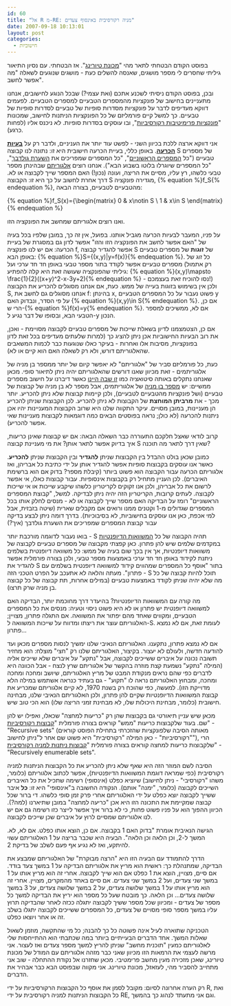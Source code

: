 ```yaml
---
id: 60
title: "אל R מ-RE: מניה רקורסיבית באינסוף צעדים"
date: 2007-09-18 10:13:01
layout: post
categories: 
  - חישוביות
---
```

בפוסט הקודם הבטחתי לתאר מהי "<a href="http://he.wikipedia.org/wiki/%D7%9E%D7%9B%D7%95%D7%A0%D7%AA_%D7%98%D7%99%D7%95%D7%A8%D7%99%D7%A0%D7%92">מכונת טיורינג</a>". אז הבטחתי. עם נסיון התיאור גיליתי שחסרים לי מספר מושגים, שאנסה להשלים כעת - מושגים שנוגעים לשאלה "מה אפשר לחשב".

ובכן, בפוסט הקודם ניסיתי לשכנע אתכם (ואת עצמי?) שבכל הנוגע לחישובים, אנחנו מתעניינים בחישוב של פונקציות מהמספרים הטבעיים למספרים הטבעיים. לפעמים דווקא מעדיפים לדבר על פונקציות מסדרות סופיות של טבעיים לסדרות סופיות של טבעיים. כך למשל קיים פורמליזם של כל הפונקציות הניתנות לחישוב, שמכונות "<a href="http://he.wikipedia.org/wiki/%D7%A4%D7%95%D7%A0%D7%A7%D7%A6%D7%99%D7%94_%D7%A4%D7%A8%D7%99%D7%9E%D7%99%D7%98%D7%99%D7%91%D7%99%D7%AA_%D7%A8%D7%A7%D7%95%D7%A8%D7%A1%D7%99%D7%91%D7%99%D7%AA">פונקציות פרימיטיבות רקורסיביות</a>", ובו עוסקים בסדרות סופיות. לא ניכנס אליו (לפחות כרגע).

אני דווקא ארצה ללכת בכיוון השני - לפשט עוד יותר את העניניים, ולדבר רק על <a href="http://he.wikipedia.org/wiki/%D7%91%D7%A2%D7%99%D7%99%D7%AA_%D7%94%D7%9B%D7%A8%D7%A2%D7%94"><strong>בעיות הכרעה</strong></a>. באופן כללי, בעיית הכרעה חישובית היא זו: נתונה לנו קבוצה S של מספרים טבעיים ("כל <a href="http://he.wikipedia.org/wiki/%D7%9E%D7%A1%D7%A4%D7%A8_%D7%A8%D7%90%D7%A9%D7%95%D7%A0%D7%99">המספרים הראשוניים</a>", "כל המספרים שמפריכים את <a href="http://he.wikipedia.org/wiki/%D7%94%D7%A9%D7%A2%D7%A8%D7%AA_%D7%92%D7%95%D7%9C%D7%93%D7%91%D7%9A">השערת גולדבך</a>", "כל המספרים שיוגרלו בלוטו בשבוע הבא"). אנחנו רוצים <a href="http://he.wikipedia.org/wiki/%D7%90%D7%9C%D7%92%D7%95%D7%A8%D7%99%D7%AA%D7%9D">אלגוריתם</a> שבהינתן מספר טבעי כלשהו, רץ עליו, מסיים את הריצה, ועונה (נכון!) האם המספר שייך לקבוצה או לא. דרך אחרת לחשוב על כך היא זו: הקבוצה S מגדירה פונקציה, {% equation %}f_S{% endequation %}, מהטבעיים לטבעיים, בצורה הבאה:

{% equation %}f_S(x)=\{\begin{matrix} 0 &amp; x\notin S \\ 1 &amp; x\in S \end{matrix}{% endequation %}

ואנו רוצים אלגוריתם שמחשב את הפונקציה הזו.

על פניו, המעבר לבעיות הכרעה מגביל אותנו. בפועל, אין זה כך, במובן שלפיו בכל בעיה של "האם אפשר לחשב את הפונקציה הזו והזו" אפשר לדון גם במסגרת של בעיית הכרעה: אם יש לנו פונקציה f, אפשר להגדיר קבוצה S של <strong>זוגות</strong> של מספרים טבעיים באופן הבא: {% equation %}S=\{(x,y)|y=f(x)\}{% endequation %}. כל זוג של מספרים טבעיים אפשר לקודד בתור מספר טבעי באופן חד חד ערכי ועל (רק אתמול גיליתי שהפונקציה שעושה זאת היא קלה להפתיע: {% equation %}(x,y)\mapsto \frac{1}{2}((x+y)^2-x-3y+2){% endequation %} - נסו להוכיח זאת בעצמכם!) ולכן אין בשימוש בזוגות בעייה של ממש. כעת, אם אנחנו מסוגלים להכריע את הקבוצה S, אנחנו מסוגלים גם לחשב את f: בהינתן x, פשוט נעבור על כל המספרים הטבעיים y על פי הסדר, ונבדוק האם {% equation %}(x,y)\in S{% endequation %}. אם כן, הרי ש-{% equation %}f(x)=y{% endequation %}. אם לא, ממשיכים למספר הטבעי הבא, ובסופו של דבר נגיע ל-y הנכון.

אם כן,  הצטמצמנו לדיון בשאלת שייכות של מספרים טבעיים לקבוצה מסויימת - ואכן, את רוב הבעיות החישוביות אכן ניתן להציג כך (למרות שלעתים מעדיפים בכל זאת לדון בפונקציות, מסיבות אלו ואחרות - בעיקר כאלו שנוגעות כבר לכמות המשאבים שהאלגוריתם דורש, ולא רק לשאלה האם הוא קיים או לא).

כעת, כל פורמליזם סביר של "אלגוריתם" לא יאפשר קיום של יותר ממספר בן מניה של אלגוריתמים - זאת מכיוון שאנו דורשים שהאלגוריתם יהיה ניתן לתיאור סופי. מכאן שאנחנו נתקלים באותה סיטואציה כמו <a href="http://www.gadial.net/?p=52">זו שבה היינו</a> כאשר דיברנו על חישוב מספרים ממשיים: יש <a href="http://he.wikipedia.org/wiki/%D7%A7%D7%91%D7%95%D7%A6%D7%94_%D7%91%D7%AA_%D7%9E%D7%A0%D7%99%D7%94">מספר בן מניה</a> של אלגוריתמים, אבל מספר לא בן מניה של קבוצות של טבעיים (ושל פונקציות מהטבעיים לטבעיים), ולכן קיימות קבוצות שלא ניתן להכריע. יותר מכך - את <strong>מרביתן המוחצת</strong> של הקבוצות לא ניתן להכריע. לכן הקבוצות שניתן להכריע הן מעניינות, במובן מסויים. עיקר התקווה שלנו היא שרוב הקבוצות המעניינות יהיו אכן ניתנות להכרעה (לא כולן; נראה בפוסטים הבאים כמה דוגמאות לקבוצות מעניינות שאי אפשר להכריע).

קרוב לודאי שאצל חלקכם התעוררה כבר השאלה הבאה: אם יש קבוצות שאינן כריעות, איך בדיוק אפשר לתאר אותן? את מי מעניינת קבוצה S שאין דרך לתאר מה תוכנה?

כמובן שכאן בולט ההבדל בין הקבוצות שניתן <strong>להגדיר</strong> ובין הקבוצות שניתן <strong>להכריע</strong>. כאשר אנו עוסקים בקבוצות סופיות אפשר להגדיר אותן על ידי כתיבת כל אבריהן, ואז אלגוריתם הכרעה עבור הקבוצה הוא פשוט ביותר (קיבלת מספר? בדוק אם הוא ברשימת האיברים). לכן העניין מתחיל רק בקבוצות אינסופיות. עבור קבוצות כאלו, אי אפשר לרשום את כל אבריהן, ולכן אנו זקוקים לקריטריון כלשהו שיקבע שייכות או אי שייכות לקבוצה. לעתים קרובות, הקריטריון הזה יהיה ניתן לבדיקה. למשל, "קבוצת המספרים הראשוניים" רומז על הבדיקה האם מספר שייך לקבוצה או לא - מנסים לחלק אותו בכל המספרים שגדולים מ-1 וקטנים ממנו ורואים אם מקבלים שארית (שיטה בזבזית, אבל למי אכפת, כאן אנו עוסקים בחישוביות, לא בסיבוכיות). בדרך דומה ניתן לבצע בדיקה עבור קבוצת המספרים שמפריכים את השערת גולדבך (איך?)

בואו נעבור לדוגמה מורכבת יותר - S תהיה הקבוצה של כל <a href="http://he.wikipedia.org/wiki/%D7%9E%D7%A9%D7%95%D7%95%D7%90%D7%94_%D7%93%D7%99%D7%95%D7%A4%D7%A0%D7%98%D7%99%D7%AA">המשוואות הדיופנטיות</a> במקדמים שלמים שיש להן פתרון. כאן קפצתי מקבוצה של מספרים טבעיים לקבוצה של משוואות דיופנטיות, אך אין בכך שום בעיה של ממש: כל משוואה דיופנטית בשלמים ניתנת לקידוד באופן חד חד ערכי באמצעות מספר טבעי, ולכן בצורה פורמלית אפשר להגדיר את S בתור "אוסף כל המספרים שמהווים קידוד למשוואה דיופנטית בשלמים עם פתרון". מעתה והלאה לא אתעכב על הפרט הטכני הזה - S תוכל להיות קבוצה של כל מה שלא יהיה שניתן לקודד באמצעות טבעיים (במילים אחרות, תת קבוצה של כל קבוצה בן מניה שרק תרצו).

מה קורה עם המשוואות הדיופנטיות? בהיעדר דרך מחוכמת יותר, הבדיקה האם למשוואה דיופנטית יש פתרון או לא היא פשוט ניסוי וטעיה: מנסים את כל המספרים הטבעיים, ומקווים שאחד מהם יפתור את המשוואה. אם התגלה פתרון, מצויין; האלגוריתם עוצר את ריצתו ומדווח על שייכות המשוואה ל-S. לעומת זאת, אם לא נמצא פתרון...

אם לא נמצא פתרון, נתקענו. האלגוריתם הנאיבי שלנו ימשיך לנסות מספרים מכאן ועד להודעה חדשה, ולעולם לא יעצור. בקיצור, האלגוריתם שלנו רק "חצי" מוצלח: הוא מחזיר תשובה נכונה על איברים ששייכים לקבוצה, אבל "נתקע" על איברים שלא שייכים אליה (המילה "נתקע" נשמעת קצת מוזרה בהקשר של אלגוריתם שרץ לנצח - אבל הכוונה היא לדברים כפי שהם נראים מנקודת המבט של מריץ האלגוריתם, שיושב ומחכה ומחכה ומחכה, ומבחוץ האלגוריתם נראה לו "תקוע" - גם בעתיד כנראה אשתמש במילה הלא מדוייקת הזו). למעשה, כפי שהוכח רק בשנת 1970, לא קיים אלגוריתם שמכריע את קבוצת המשוואות הדיופנטיות שקיים להן פתרון, ולכן האלגוריתם הנאיבי שלנו, מבחינה חישובית (כלומר, מבחינת היכולות שלו, לא מבחינת זמני הריצה שלו) הוא הכי טוב שיש.

מכאן שיש עניין תיאורטי גם בקבוצות שהן רק "כריעות למחצה" שכאלו, ואפילו יש להן שם. בעוד שלקבוצות כריעות "ממש" קוראים בצורה פורמלית "<a href="http://he.wikipedia.org/wiki/%D7%A7%D7%91%D7%95%D7%A6%D7%94_%D7%A8%D7%A7%D7%95%D7%A8%D7%A1%D7%99%D7%91%D7%99%D7%AA">קבוצות רקורסיביות</a>" - "Recursive sets" (מאותה הסיבה שלפונקציות שהזכרתי בתחילת הפוסט קוראים "רקורסיביות" - כאן המילה "רקורסיבית" היא פשוט שם אחר ל"ניתן לחישוב"), הרי שלקבוצות כריעות למחצה קוראים בצורה פורמלית "<a href="http://he.wikipedia.org/wiki/%D7%A7%D7%91%D7%95%D7%A6%D7%94_%D7%A0%D7%99%D7%AA%D7%A0%D7%AA_%D7%9C%D7%9E%D7%A0%D7%99%D7%99%D7%94_%D7%A8%D7%A7%D7%95%D7%A8%D7%A1%D7%99%D7%91%D7%99%D7%AA">קבוצות ניתנות למניה רקורסיבית</a>" - "Recursively enumerable sets".

הסיבה לשם המוזר הזה היא שאף שלא ניתן להכריע את כל הקבוצות הניתנות למניה רקורסיבית (כפי שמראה דוגמת המשוואות הדיופנטיות), אפשר לכתוב אלגוריתם (כלומר, משהו "רקורסיבי" - ניתן לחישוב) שיוציא כפלט (אינסופי) רשימה שתכיל את כל האיברים השייכים לקבוצה (כלומר, "ימנה" אותם). הנקודה החשובה ב"אינסופי" היא זו: <strong>כל</strong> איבר ששייך לקבוצה יוצא כפלט על ידי האלגוריתם אחרי פרק זמן סופי כלשהו. די ברור שכל קבוצה שמקיימת את התכונה הזו היא אכן "כריעה למחצה" במובן שתיארנו (למה?). הכיוון ההפוך הוא על פניו פשוט פחות, כי לא ברור איך אפשר לייצר כזו רשימה גם אם יש לנו אלגוריתם שמסיים לרוץ על איברים שכן שייכים לקבוצה.

הגישה הנאיבית אומרת "בדוק האם 1 בקבוצה. אם כן, הוצא אותו כפלט. אם לא, לא. המשך ל-2, וכן הלאה וכן הלאה". הבעיה היא שכבר בריצה על 1 האלגוריתם עשוי להיתקע, ואז לא נגיע אף פעם לשלב של בדיקת 2.

הדרך להתמודד עם הבעיה הזו היא "הרצה מבוקרת" של האלגוריתם שמבצע את הבדיקה, שמתנהלת כך: ראשית הוא מריץ את אלגוריתם הבדיקה על 1 במשך צעד בודד. אם סיים, מצויין, הוצא את 1 כפלט אם הוא שייך לקבוצה. אחרי זה הוא מריץ אותו על 1 במשך שני צעדים, ועל 2 במשך שני צעדים. אם סיים באחד מהמקרים, מצויין. אחרי זה הוא מריץ אותו על 1 במשך שלושה צעדים, על 2 במשך שלושה צעדים, על 3 במשך שלושה צעדים... וכן הלאה.  כך מובטח שעל כל מספר הוא יריץ את הבדיקה למשך כל מספר של צעדים - ומכיוון שכל מספר ששיך לקבוצה יתגלה ככזה לאחר שהבדיקה תרוץ עליו במשך מספר סופי מסויים של צעדים, כל המספרים ששייכים לקבוצה יתגלו בשלב זה או אחר ויוצאו כפלט.

הטכניקה שתוארה לעיל אינה פשוטה כל כך להבנה; כל מי שהתקשה, מוזמן לשאול שאלות המשך. אחד הדברים הבעייתיים ביותר במה שכתבתי הוא ההתייחסות שלי לאלגוריתם כמעין "תוכנית מחשב" שניתן להריץ למשך מספר צעדים ואז לעצור. אני מרשה לעצמי את הרמאות הזו מכיוון שאני כבר מזהה אלגוריתם עם המודל של מכונת טיורינג, שאכן מזכירה מעין מחשב פרימטיבי. מכאן שחזרנו אל נקודת ההתחלה - שוב אני מתחייב להסביר מהי, לעזאזל, מכונת טיורינג. אני מקווה שבפוסט הבא כבר אבהיר את הדברים.

רק הערה אחרונה לסיום: מקובל לסמן את אוסף כל הקבוצות הרקורסיביות על ידי R, ואת כל הקבוצות הניתנות למניה רקורסיבית על ידי RE, וגם אני מתעתד לנהוג כך בהמשך.
